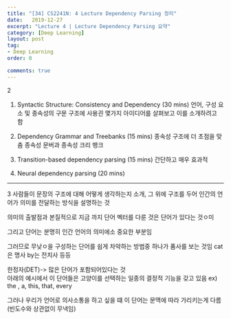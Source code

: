 ```yaml
---
title: "[34] CS2241N: 4 Lecture Dependency Parsing 정리"
date:   2019-12-27
excerpt: "Lecture 4 | Lecture Dependency Parsing 요약"  
category: [Deep Learning]
layout: post
tag:
- Deep Learning
order: 0

comments: true
---
```



2

1. Syntactic Structure: Consistency and Dependency (30 mins)
언어, 구성 요소 및 종속성의 구문 구조에 사용괸 몇가지 아이디어를 살펴보고 이를 소개하려고 함   

2. Dependency Grammar and Treebanks (15 mins)
종속성 구조에 더 초점을 맞춤
종속성 문버과 종속성 크리 뱅크
3. Transition-based dependency parsing (15 mins)
간단하고 매우 효과적
4. Neural dependency parsing (20 mins)


-----

3
사람들이 문장의 구조에 대해 어떻게 생각하는지 소개, 
그 위에 구조를 두어 인간의 언어가 의미를 전달하는 방식을 설명하는 것

의미의 출발점과 본질적으로 지금 까지 단어 벡터를 다룬 것은 단어가 있다는 것ㅇ미

그리고 단어는 분명히 인간 언어의 의미에소 중요한 부분임

그러므로 무낮ㅇ을 구성하는 단어를 쉽게 차악하는 방법중 하나가 품사를 보는 것임
cat은 명사 by는 전치사 등등

한정자(DET)-> 많은 단어가 포함되어있다는 것  
아래의 예시에서 이 단어들은 고양이를 선택하는 일종의 결정적 기능을 갖고 있음
ex) the , a, this, that, every

그러나 우리가 언어로 의사소통을 하고 싶을 떄 이 단어는 문맥에 따라 가리키는게 다름(빈도수와 상관없이 무낵임)



